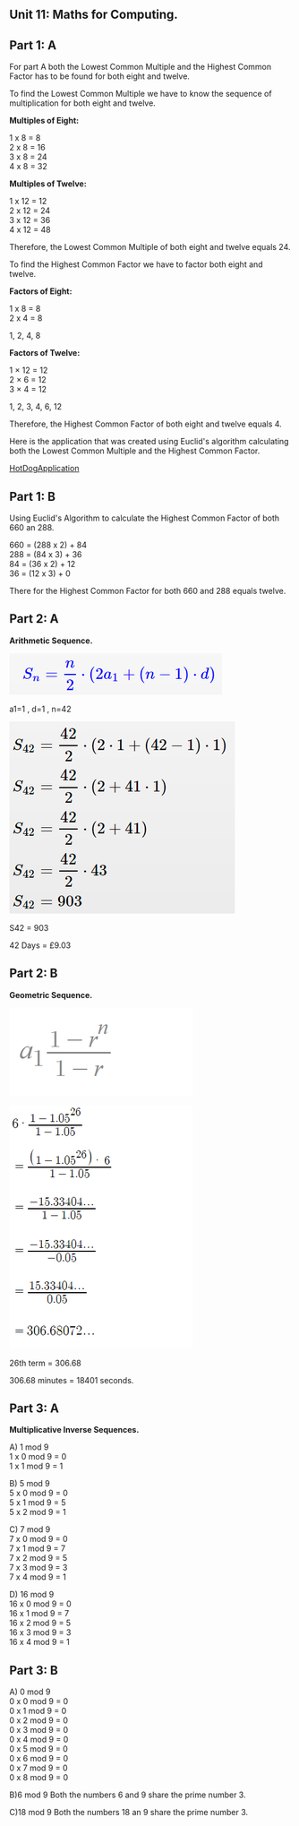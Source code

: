 ## Unit 11: Maths for Computing. 



## **Part 1: A**

For part A both the Lowest Common Multiple and the Highest Common Factor has to be found for both eight and twelve. 

To find the Lowest Common Multiple we have to know the sequence of multiplication for both eight and twelve.

 **Multiples of Eight:**	

1 x 8 = 8        
2 x 8 = 16       
3 x 8 = 24       
4 x 8 = 32  

**Multiples of Twelve:**

1 x 12 = 12  
2 x 12 = 24  
3 x 12 = 36  
4 x 12 = 48  

Therefore, the Lowest Common Multiple of both eight and twelve equals 24. 

To find the Highest Common Factor we have to factor both eight and twelve.  

**Factors of Eight:**

1 x 8 = 8  
2 x 4 = 8  

1, 2, 4, 8

**Factors of Twelve:**

1 × 12 = 12  
2 × 6 = 12  
3 × 4 = 12  

1, 2, 3, 4, 6, 12

Therefore, the Highest Common Factor of both eight and twelve equals 4.

Here is the application that was created using Euclid's algorithm calculating both the Lowest Common Multiple and the Highest Common Factor.

[HotDogApplication](https://github.com/LukeFarren/MathsForComputing-/blob/master/HotDogApplication)

## **Part 1: B**

Using Euclid's Algorithm to calculate the Highest Common Factor of both 660 an 288.  

660 = (288 x 2) + 84  
288 = (84 x 3) + 36  
84 = (36 x 2) + 12  
36 = (12 x 3) + 0  

There for the Highest Common Factor for both 660 and 288 equals twelve. 

## **Part 2: A**

**Arithmetic Sequence.**  

![Formulae](https://github.com/LukeFarren/MathsForComputing-/blob/master/Formulae.png)

a1=1  ,  d=1  ,  n=42

![Workings](https://github.com/LukeFarren/MathsForComputing-/blob/master/Workings.png)

S42 = 903

42 Days = £9.03

## **Part 2: B**

**Geometric Sequence.** 

![Formulae2](https://github.com/LukeFarren/MathsForComputing-/blob/master/Formulae2.png)

![Workings2](https://github.com/LukeFarren/MathsForComputing-/blob/master/Workings2.png)

26th term = 306.68

306.68  minutes = 18401 seconds. 

## Part 3: A

**Multiplicative Inverse Sequences.** 

A) 1 mod 9  
1 x 0 mod 9 = 0   
1 x 1 mod 9 = 1  

B) 5 mod 9   
5 x 0 mod 9 = 0  
5 x 1 mod 9 = 5  
5 x 2 mod 9 = 1  

C) 7 mod 9  
7 x 0 mod 9 = 0    
7 x 1 mod 9 = 7  
7 x 2 mod 9 = 5  
7 x 3 mod 9 = 3  
7 x 4 mod 9 = 1  

D) 16 mod 9  
16 x 0 mod 9 = 0    
16 x 1 mod 9 = 7  
16 x 2 mod 9 = 5  
16 x 3 mod 9 = 3  
16 x 4 mod 9 = 1  

## Part 3: B

A) 0 mod 9  
0 x 0 mod 9 = 0  
0 x 1 mod 9 = 0  
0 x 2 mod 9 = 0  
0 x 3 mod 9 = 0  
0 x 4 mod 9 = 0  
0 x 5 mod 9 = 0  
0 x 6 mod 9 = 0  
0 x 7 mod 9 = 0  
0 x 8 mod 9 = 0  

B)6 mod 9
Both the numbers 6 and 9 share the prime number 3.

C)18 mod 9
Both the numbers 18 an 9 share the prime number 3.

